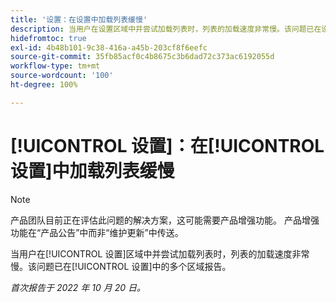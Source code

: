 ```yaml
---
title: '设置：在设置中加载列表缓慢'
description: 当用户在设置区域中并尝试加载列表时，列表的加载速度非常慢。该问题已在设置中的多个区域报告。
hidefromtoc: true
exl-id: 4b48b101-9c38-416a-a45b-203cf8f6eefc
source-git-commit: 35fb85acf0c4b8675c3b6dad72c373ac6192055d
workflow-type: tm+mt
source-wordcount: '100'
ht-degree: 100%

---
```


# [!UICONTROL 设置]：在[!UICONTROL 设置]中加载列表缓慢

<!--Converted to story-->

>[!NOTE]
>
>产品团队目前正在评估此问题的解决方案，这可能需要产品增强功能。 产品增强功能在“产品公告”中而非“维护更新”中传送。

当用户在[!UICONTROL 设置]区域中并尝试加载列表时，列表的加载速度非常慢。该问题已在[!UICONTROL 设置]中的多个区域报告。

_首次报告于 2022 年 10 月 20 日。_
